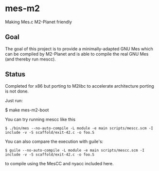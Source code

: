 mes-m2
======

Making Mes.c M2-Planet friendly

Goal
----

The goal of this project is to provide a minimally-adapted GNU Mes which can be compiled by M2-Planet
and is able to compile the real GNU Mes (and thereby run mescc).

Status
------

Completed for x86 but porting to M2libc to accelerate architecture porting is not done.

Just run:

$ make mes-m2-boot

You can try running mescc like this

```ShellSession
$ ./bin/mes --no-auto-compile -L module -e main scripts/mescc.scm -I include -v -S scaffold/exit-42.c -o foo.S
```

You can also compare the execution with guile's:

```ShellSession
$ guile --no-auto-compile -L module -e main scripts/mescc.scm -I include -v -S scaffold/exit-42.c -o foo.S
```

to compile using the MesCC and nyacc included here.
